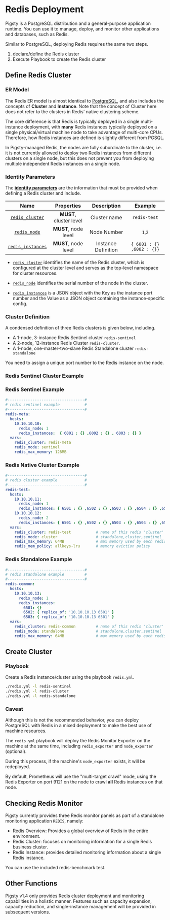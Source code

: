 # Redis Deployment

Pigsty is a PostgreSQL distribution and a general-purpose application runtime. You can use it to manage, deploy, and monitor other applications and databases, such as Redis.

Similar to PostgreSQL, deploying Redis requires the same two steps.

1. declare/define the Redis cluster
2. Execute Playbook to create the Redis cluster



## Define Redis Cluster


### ER Model

The Redis ER model is almost identical to [PostgreSQL](c-entity.md), and also includes the concepts of **Cluster** and **Instance**. Note that the concept of Cluster here does not refer to the clusters in Redis' native clustering scheme.

The core difference is that Redis is typically deployed in a single multi-instance deployment, with **many** Redis instances typically deployed on a single physical/virtual machine node to take advantage of multi-core CPUs. Therefore, how Redis instances are defined is slightly different from PGSQL.

In Pigsty-managed Redis, the nodes are fully subordinate to the cluster, i.e. it is not currently allowed to deploy two Redis instances from different clusters on a single node, but this does not prevent you from deploying multiple independent Redis instances on a single node.


### Identity Parameters

The [**identity parameters**](d-redis.md#identity-parameters) are the information that must be provided when defining a Redis cluster and include.

|                    Name                    |        Properties        |   Description   |         Example         |
| :-----------------------------------------: | :----------------: | :------: | :------------------: |
| [`redis_cluster`](v-redis.md#redis_cluster) | **MUST**, cluster level |  Cluster name  |      `redis-test`       |
|    [`redis_node`](v-redis.md#redis_node)    | **MUST**, node level | Node Number | `1`,`2` |
|     [`redis_instances`](v-redis.md#redis_instances)     | **MUST**, node level | Instance Definition | `{ 6001 : {} ,6002 : {}}`  |


- [`redis_cluster`](v-redis.md#redis_cluster) identifies the name of the Redis cluster, which is configured at the cluster level and serves as the top-level namespace for cluster resources.

- [`redis_node`](v-redis.md#redis_node) identifies the serial number of the node in the cluster.

- [`redis_instances`](v-redis.md#redis_instances) is a JSON object with the Key as the instance port number and the Value as a JSON object containing the instance-specific config.

  

### Cluster Definition

A condensed definition of three Redis clusters is given below, including.

* A 1-node, 3-instance Redis Sentinel cluster `redis-sentinel`
* A 2-node, 12-instance Redis Cluster `redis-cluster`.
* A 1-node, one-master-two-slave Redis Standalone cluster `redis-standalone`


You need to assign a unique port number to the Redis instance on the node.

### Redis Sentinel Cluster Example



### Redis Sentinel Example


```yaml
#----------------------------------#
# redis sentinel example           #
#----------------------------------#
redis-meta:
  hosts:
    10.10.10.10:
      redis_node: 1
      redis_instances:  { 6001 : {} ,6002 : {} , 6003 : {} }
  vars:
    redis_cluster: redis-meta
    redis_mode: sentinel
    redis_max_memory: 128MB
```



### Redis Native Cluster Example

```yaml
#----------------------------------#
# redis cluster example            #
#----------------------------------#
redis-test:
  hosts:
    10.10.10.11:
      redis_node: 1
      redis_instances: { 6501 : {} ,6502 : {} ,6503 : {} ,6504 : {} ,6505 : {} ,6506 : {} }
    10.10.10.12:
      redis_node: 2
      redis_instances: { 6501 : {} ,6502 : {} ,6503 : {} ,6504 : {} ,6505 : {} ,6506 : {} }
  vars:
    redis_cluster: redis-test           # name of this redis 'cluster'
    redis_mode: cluster                 # standalone,cluster,sentinel
    redis_max_memory: 64MB              # max memory used by each redis instance
    redis_mem_policy: allkeys-lru       # memory eviction policy
```



### Redis Standalone Example

```yaml
#----------------------------------#
# redis standalone example         #
#----------------------------------#
redis-common:
  hosts:
    10.10.10.13:
      redis_node: 1
      redis_instances:
        6501: {}
        6502: { replica_of: '10.10.10.13 6501' }
        6503: { replica_of: '10.10.10.13 6501' }
  vars:
    redis_cluster: redis-common         # name of this redis 'cluster'
    redis_mode: standalone              # standalone,cluster,sentinel
    redis_max_memory: 64MB              # max memory used by each redis instance
```



## Create Cluster


### Playbook

Create a Redis instance/cluster using the playbook `redis.yml`.

```bash
./redis.yml -l redis-sentinel
./redis.yml -l redis-cluster
./redis.yml -l redis-standalone
```



### Caveat

Although this is not the recommended behavior, you can deploy PostgreSQL with Redis in a mixed deployment to make the best use of machine resources.

The `redis.yml` playbook will deploy the Redis Monitor Exporter on the machine at the same time, including `redis_exporter` and `node_exporter` (optional).

During this process, if the machine's `node_exporter` exists, it will be redeployed.

By default, Prometheus will use the "multi-target crawl" mode, using the Redis Exporter on port 9121 on the node to crawl **all** Redis instances on that node.



## Checking Redis Monitor

Pigsty currently provides three Redis monitor panels as part of a standalone monitoring application `REDIS`, namely:

* Redis Overview: Provides a global overview of Redis in the entire environment.
* Redis Cluster: focuses on monitoring information for a single Redis business cluster.
* Redis Instance: provides detailed monitoring information about a single Redis instance.


You can use the included redis-benchmark test.


## Other Functions

Pigsty v1.4 only provides Redis cluster deployment and monitoring capabilities in a holistic manner. Features such as capacity expansion, capacity reduction, and single-instance management will be provided in subsequent versions.

